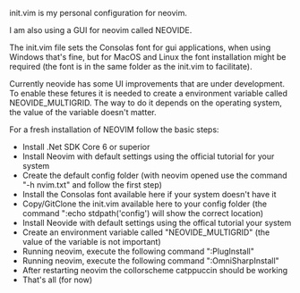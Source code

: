 init.vim is my personal configuration for neovim.

I am also using a GUI for neovim called NEOVIDE.

The init.vim file sets the Consolas font for gui applications, when using Windows that's fine, but for MacOS and Linux the font installation might be required (the font is in the same folder as the init.vim to facilitate).

Currently neovide has some UI improvements that are under development. To enable these fetures it is needed to create a environment variable called NEOVIDE_MULTIGRID. The way to do it depends on the operating system, the value of the variable doesn't matter.



For a fresh installation of NEOVIM follow the basic steps:
* Install .Net SDK Core 6 or superior
* Install Neovim with default settings using the official tutorial for your system
* Create the default config folder (with neovim opened use the command "-h nvim.txt" and follow the first step)
* Install the Consolas font available here if your system doesn't have it
* Copy/GitClone the init.vim available here to your config folder (the command ":echo stdpath('config') will show the correct location)
* Install Neovide with default settings using the offical tutorial your system
* Create an environment variable called "NEOVIDE_MULTIGRID" (the value of the variable is not important)
* Running neovim, execute the following command ":PlugInstall"
* Running neovim, execute the following command ":OmniSharpInstall"
* After restarting neovim the collorscheme catppuccin should be working
* That's all (for now)
